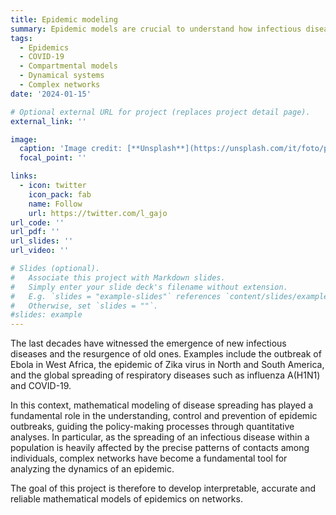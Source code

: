 ```yaml
---
title: Epidemic modeling
summary: Epidemic models are crucial to understand how infectious diseases spread in a population and to devise the best containment strategies.
tags:
  - Epidemics
  - COVID-19
  - Compartmental models
  - Dynamical systems
  - Complex networks
date: '2024-01-15'

# Optional external URL for project (replaces project detail page).
external_link: ''

image:
  caption: 'Image credit: [**Unsplash**](https://unsplash.com/it/foto/pittura-astratta-rossa-e-nera-9mD8Azfcmc0)'
  focal_point: ''

links:
  - icon: twitter
    icon_pack: fab
    name: Follow
    url: https://twitter.com/l_gajo
url_code: ''
url_pdf: ''
url_slides: ''
url_video: ''

# Slides (optional).
#   Associate this project with Markdown slides.
#   Simply enter your slide deck's filename without extension.
#   E.g. `slides = "example-slides"` references `content/slides/example-slides.md`.
#   Otherwise, set `slides = ""`.
#slides: example
---
```


The last decades have witnessed the emergence of new infectious diseases and the resurgence of old ones. Examples include the outbreak of Ebola in West Africa, the epidemic of Zika virus in North and South America, and the global spreading of respiratory diseases such as influenza A(H1N1) and COVID-19.

In this context, mathematical modeling of disease spreading has played a fundamental role in the understanding, control and prevention of epidemic outbreaks, guiding the policy-making processes through quantitative analyses. In particular, as the spreading of an infectious disease within a population is heavily affected by the precise patterns of contacts among individuals, complex networks have become a fundamental tool for analyzing the dynamics of an epidemic. 

The goal of this project is therefore to develop interpretable, accurate and reliable mathematical models of epidemics on networks.
